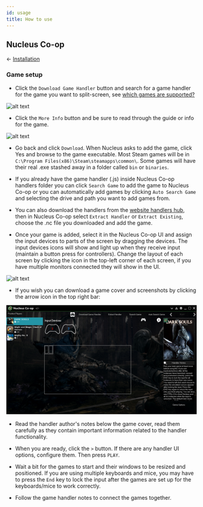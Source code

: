 ```yaml
---
id: usage
title: How to use
---
```

## Nucleus Co-op
← [Installation](/docs/installation)

### Game setup

* Click the `Download Game Handler` button and search for a game handler for the game you want to split-screen, see [which games are supported?](/docs/games)

![alt text](https://github.com/SplitScreen-Me/splitscreenme-www/blob/master/static/img/downloadh.png?raw=true)

* Click the `More Info` button and be sure to read through the guide or info for the game.

![alt text](https://github.com/SplitScreen-Me/splitscreenme-www/blob/master/static/img/Nucleusmoreinfo.png?raw=true)

* Go back and click `Download`. When Nucleus asks to add the game, click Yes and browse to the game executable. Most Steam games will be in `C:\Program Files(x86)\Steam\steamapps\common\`. Some games will have their real .exe stashed away in a folder called `bin` or `binaries`.

* If you already have the game handler (.js) inside Nucleus Co-op handlers folder you can click `Search Game` to add the game to Nucleus Co-op or you can automatically add games by clicking `Auto Search Game` and selecting the drive and path you want to add games from.

* You can also download the handlers from the [website handlers hub](https://hub.splitscreen.me/), then in Nucleus Co-op select `Extract Handler` or `Extract Existing`, choose the .nc file you downloaded and add the game.

* Once your game is added, select it in the Nucleus Co-op UI and assign the input devices to parts of the screen by dragging the devices. The input devices icons will show and light up when they receive input (maintain a button press for controllers). Change the layout of each screen by clicking the icon in the top-left corner of each screen, if you have multiple monitors connected they will show in the UI.

![alt text](https://github.com/SplitScreen-Me/splitscreenme-www/blob/master/static/img/drag.png?raw=true)

* If you wish you can download a game cover and screenshots by clicking the arrow icon in the top right bar:

![alt text](https://github.com/SplitScreen-Me/splitscreenme-www/blob/master/static/img/dsbackg.png?raw=true)

* Read the handler author's notes below the game cover, read them carefully as they contain important information related to the handler functionality.

* When you are ready, click the `>` button. If there are any handler UI options, configure them. Then press `PLAY`.

* Wait a bit for the games to start and their windows to be resized and positioned. If you are using multiple keyboards and mice, you may have to press the `End` key to lock the input after the games are set up for the keyboards/mice to work correctly.

* Follow the game handler notes to connect the games together.
